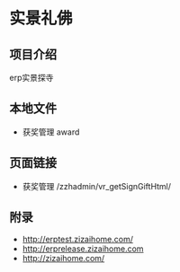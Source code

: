 # 实景礼佛

## 项目介绍
erp实景探寺

## 本地文件
- 获奖管理 award 

## 页面链接
- 获奖管理  /zzhadmin/vr_getSignGiftHtml/

## 附录
- http://erptest.zizaihome.com/
- http://erprelease.zizaihome.com
- http://zizaihome.com/
